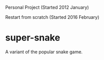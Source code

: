 Personal Project (Started 2012 January)

Restart from scratch (Started 2016 February)

# super-snake
A variant of the popular snake game.
